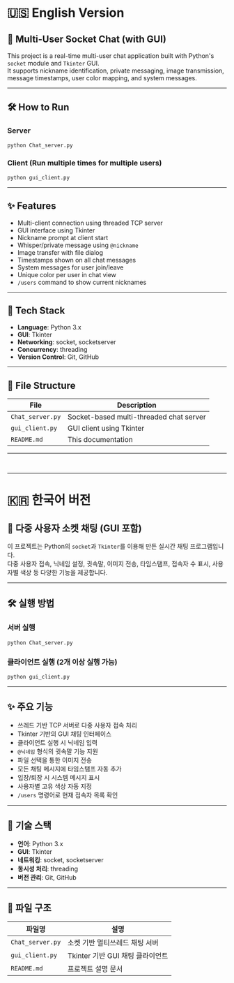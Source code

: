 # 🇺🇸 English Version

## 💬 Multi-User Socket Chat (with GUI)

This project is a real-time multi-user chat application built with Python's `socket` module and `Tkinter` GUI.  
It supports nickname identification, private messaging, image transmission, message timestamps, user color mapping, and system messages.

---

## 🛠 How to Run

### Server
```bash
python Chat_server.py
```

### Client (Run multiple times for multiple users)
```bash
python gui_client.py
```

---

## ✨ Features

- Multi-client connection using threaded TCP server  
- GUI interface using Tkinter  
- Nickname prompt at client start  
- Whisper/private message using `@nickname`  
- Image transfer with file dialog  
- Timestamps shown on all chat messages  
- System messages for user join/leave  
- Unique color per user in chat view  
- `/users` command to show current nicknames  

---

## 🧱 Tech Stack

- **Language**: Python 3.x  
- **GUI**: Tkinter  
- **Networking**: socket, socketserver  
- **Concurrency**: threading  
- **Version Control**: Git, GitHub  

---

## 📂 File Structure

| File             | Description                                |
|------------------|--------------------------------------------|
| `Chat_server.py` | Socket-based multi-threaded chat server    |
| `gui_client.py`  | GUI client using Tkinter                   |
| `README.md`      | This documentation                         |

---

&nbsp;

---

# 🇰🇷 한국어 버전

## 💬 다중 사용자 소켓 채팅 (GUI 포함)

이 프로젝트는 Python의 `socket`과 `Tkinter`를 이용해 만든 실시간 채팅 프로그램입니다.  
다중 사용자 접속, 닉네임 설정, 귓속말, 이미지 전송, 타임스탬프, 접속자 수 표시, 사용자별 색상 등 다양한 기능을 제공합니다.

---

## 🛠 실행 방법

### 서버 실행
```bash
python Chat_server.py
```

### 클라이언트 실행 (2개 이상 실행 가능)
```bash
python gui_client.py
```

---

## ✨ 주요 기능

- 쓰레드 기반 TCP 서버로 다중 사용자 접속 처리  
- Tkinter 기반의 GUI 채팅 인터페이스  
- 클라이언트 실행 시 닉네임 입력  
- `@닉네임` 형식의 귓속말 기능 지원  
- 파일 선택을 통한 이미지 전송  
- 모든 채팅 메시지에 타임스탬프 자동 추가  
- 입장/퇴장 시 시스템 메시지 표시  
- 사용자별 고유 색상 자동 지정  
- `/users` 명령어로 현재 접속자 목록 확인  

---

## 🧱 기술 스택

- **언어**: Python 3.x  
- **GUI**: Tkinter  
- **네트워킹**: socket, socketserver  
- **동시성 처리**: threading  
- **버전 관리**: Git, GitHub  

---

## 📂 파일 구조

| 파일명            | 설명                             |
|-------------------|----------------------------------|
| `Chat_server.py`  | 소켓 기반 멀티쓰레드 채팅 서버   |
| `gui_client.py`   | Tkinter 기반 GUI 채팅 클라이언트 |
| `README.md`       | 프로젝트 설명 문서                |
